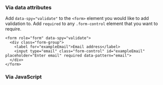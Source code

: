 ### Via data attributes

Add `data-spy="validate"` to the `<form>` element you would like to add validation to. Add `required` to any `.form-control` element that you want to require. 

```
<form role="form" data-spy="validate">
  <div class="form-group">
    <label for="exampleEmail">Email address</label>
    <input type="email" class="form-control" id="exampleEmail" placeholder="Enter email" required data-pattern="email">
  </div>
</form>
```
### Via JavaScript

<script>
  
  $('form').validate({
    rules: {
      '#exampleEmail': 'email',
      'selector': {
        pattern: /pattern/,
        message: 'error message'
      }
    }
  });

</script>